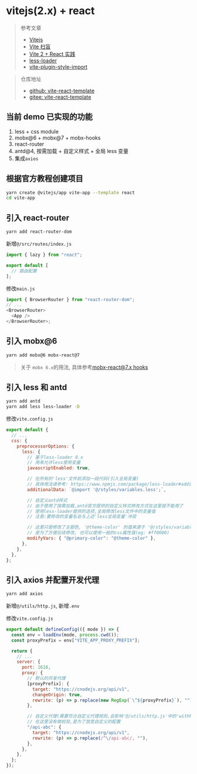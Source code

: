 # vitejs(2.x) + react

> 参考文章
>
> - [Vitejs](https://vitejs.dev/guide/)
> - [Vite 扫盲](https://juejin.cn/post/6937223515288371214#heading-1)
> - [Vite 2 + React 实践](https://juejin.cn/post/6933562433264943111)
> - [less-loader](https://www.npmjs.com/package/less-loader#additionalData)
> - [vite-plugin-style-import](https://github.com/anncwb/vite-plugin-style-import)

> 仓库地址
>
> - [github: vite-react-template](https://github.com/Darcrandex/vite-react-template)
> - [gitee: vite-react-template](https://gitee.com/darcrandex/vite-react-template)

## 当前 demo 已实现的功能

1. less + css module
2. mobx@6 + mobx@7 + mobx-hooks
3. react-router
4. antd@4, 按需加载 + 自定义样式 + 全局 less 变量
5. 集成`axios`

## 根据官方教程创建项目

```sh
yarn create @vitejs/app vite-app --template react
cd vite-app
```

## 引入 react-router

```sh
yarn add react-router-dom
```

新增`@/src/routes/index.js`

```js
import { lazy } from "react";

export default [
  // 路由配置
];
```

修改`main.js`

```js
import { BrowserRouter } from "react-router-dom";
// ...
<BrowserRouter>
  <App />
</BrowserRouter>;
```

## 引入 mobx@6

```sh
yarn add mobx@6 mobx-react@7
```

> 关于 `mobx 6.x`的用法, 具体参考[mobx-react@7.x hooks](https://darcrandex.github.io/my-blog/src/posts/mobx-hooks.html)

## 引入 less 和 antd

```sh
yarn add antd
yarn add less less-loader -D
```

修改`vite.config.js`

```js
export default {
  // ...
  css: {
    preprocessorOptions: {
      less: {
        // 基于less-loader 8.x
        // 用来允许less使用变量
        javascriptEnabled: true,

        // 在所有的'less'文件前添加一段代码(引入全局变量)
        // 具体用法请参考: https://www.npmjs.com/package/less-loader#additionalData
        additionalData: `@import '@/styles/variables.less';`,

        // 自定义antd样式
        // 由于使用了按需加载,antd官方提供的自定义样式修改方式在这里就不能用了
        // 使用less-loader提供的选项,全局修改less文件中的变量值
        // 注意:要修改的变量名会与上述'less全局变量'冲突

        // 这里只是修改了主题色, '@theme-color' 的值来源于 '@/styles/variables.less';'
        // 是为了方便后续修改, 也可以使用一般的css属性值(eg: #ff0000)
        modifyVars: { "@primary-color": "@theme-color" },
      },
    },
  },
};
```

## 引入 axios 并配置开发代理

```sh
yarn add axios
```

新增`@/utils/http.js`, 新增`.env`

修改`vite.config.js`

```js
export default defineConfig(({ mode }) => {
  const env = loadEnv(mode, process.cwd());
  const proxyPrefix = env["VITE_APP_PROXY_PREFIX"];

  return {
    // ...
    server: {
      port: 1616,
      proxy: {
        // 默认的开发代理
        [proxyPrefix]: {
          target: "https://cnodejs.org/api/v1",
          changeOrigin: true,
          rewrite: (p) => p.replace(new RegExp(`\^${proxyPrefix}`), ""),
        },

        // 自定义代理(需要符合自定义代理规则,会影响'@/utils/http.js'中的'withProxy')
        // 在这里没有做校验,是为了放宽自定义的配置
        "/api-abc": {
          target: "https://cnodejs.org/api/v1",
          rewrite: (p) => p.replace(/^\/api-abc/, ""),
        },
      },
    },
  };
});
```
